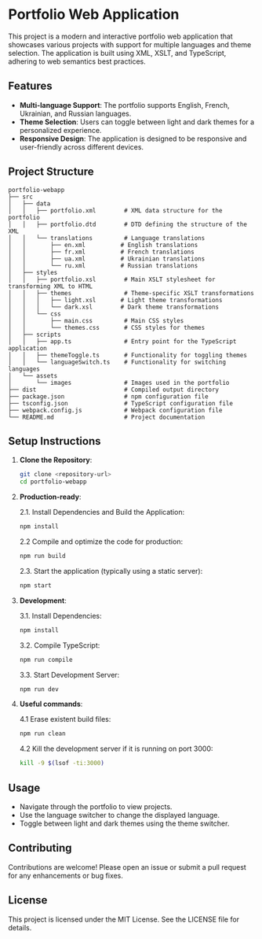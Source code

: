# Portfolio Web Application

This project is a modern and interactive portfolio web application that showcases various projects with support for multiple languages and theme selection. The application is built using XML, XSLT, and TypeScript, adhering to web semantics best practices.

## Features

- **Multi-language Support**: The portfolio supports English, French, Ukrainian, and Russian languages.
- **Theme Selection**: Users can toggle between light and dark themes for a personalized experience.
- **Responsive Design**: The application is designed to be responsive and user-friendly across different devices.

## Project Structure

```tree
portfolio-webapp
├── src
│   ├── data
│   │   ├── portfolio.xml        # XML data structure for the portfolio
│   │   ├── portfolio.dtd        # DTD defining the structure of the XML
│   │   └── translations         # Language translations
│   │       ├── en.xml          # English translations
│   │       ├── fr.xml          # French translations
│   │       ├── ua.xml          # Ukrainian translations
│   │       └── ru.xml          # Russian translations
│   ├── styles
│   │   ├── portfolio.xsl        # Main XSLT stylesheet for transforming XML to HTML
│   │   ├── themes               # Theme-specific XSLT transformations
│   │   │   ├── light.xsl       # Light theme transformations
│   │   │   └── dark.xsl        # Dark theme transformations
│   │   └── css
│   │       ├── main.css         # Main CSS styles
│   │       └── themes.css       # CSS styles for themes
│   ├── scripts
│   │   ├── app.ts               # Entry point for the TypeScript application
│   │   ├── themeToggle.ts       # Functionality for toggling themes
│   │   └── languageSwitch.ts    # Functionality for switching languages
│   └── assets
│       └── images               # Images used in the portfolio
├── dist                         # Compiled output directory
├── package.json                 # npm configuration file
├── tsconfig.json                # TypeScript configuration file
├── webpack.config.js            # Webpack configuration file
└── README.md                    # Project documentation
```

## Setup Instructions

1. **Clone the Repository**:

   ```bash
   git clone <repository-url>
   cd portfolio-webapp
   ```

2. **Production-ready**:

    2.1. Install Dependencies and Build the Application:

    ```bash
    npm install
    ```

    2.2 Compile and optimize the code for production:

    ```bash
    npm run build
    ```

    2.3. Start the application (typically using a static server):

    ```bash
    npm start
    ```

3. **Development**:

    3.1. Install Dependencies:

    ```bash
    npm install
    ```

    3.2. Compile TypeScript:

    ```bash
    npm run compile
    ```

    3.3. Start Development Server:

    ```bash
    npm run dev
    ```

4. **Useful commands**:

    4.1 Erase existent build files:

    ```bash
    npm run clean
    ```

    4.2 Kill the development server if it is running on port 3000:

    ```bash
    kill -9 $(lsof -ti:3000)

    ```

## Usage

- Navigate through the portfolio to view projects.
- Use the language switcher to change the displayed language.
- Toggle between light and dark themes using the theme switcher.

## Contributing

Contributions are welcome! Please open an issue or submit a pull request for any enhancements or bug fixes.

## License

This project is licensed under the MIT License. See the LICENSE file for details.
